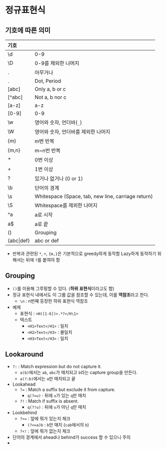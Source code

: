 # 정규표현식

## 기호에 따른 의미

| 기호 |  |
| :--- | :--- |
| \d | 0-9 |
| \D | 0-9를 제외한 나머지 |
| . | 아무거나 |
| \. | Dot, Period |
| \[abc\] | Only a, b or c |
| \[^abc\] | Not a, b nor c |
| \[a-z\] | a-z |
| \[0-9\] | 0-9 |
| \w | 영어와 숫자, 언더바\(`_`\) |
| \W | 영어와 숫자, 언더바를 제외한 나머지 |
| {m} | m번 반복 |
| {m,n} | m~n번 반복 |
| \* | 0번 이상 |
| + | 1번 이상 |
| ? | 있거나 없거나 \(0 or 1\) |
| \b | 단어의 경계 |
| \s | Whitespace \(Space, tab, new line, carriage return\) |
| \S | Whitespace를 제외한 나머지 |
| ^a | a로 시작 |
| a$ | a로 끝 |
| \(\) | Grouping |
| \(abc\|def\) | abc or def |

* 반복과 관련된 `*`, `+`, `{m,}`은 기본적으로 greedy하게 동작함 Lazy하게 동작하기 위해서는 뒤에 `?`를 붙여야 함

## Grouping

* `()`를 이용해 그루핑할 수 있다. \(**하위 표현식**이라고도 함\)
* 정규 표현식 내에서도 이 그룹 값을 참조할 수 있는데, 이를 **역참조**라고 한다.
  * `\n` : n번째 등장한 하위 표현식 역참조
* 예제
  * 표현식 : `<H([1-6])>.*?</H\1>`
  * 텍스트
    * `<H1>Text</H1>` : 일치
    * `<H2>Text</H3>` : 불일치
    * `<H3>Text</H3>` : 일치

## Lookaround

- `?:` : Match expression but do not capture it.
    - `a(b)`에서는 `ab`, `abc`가 매치되고 `b`라는 capture group을 만든다.
    - `a(?:b)`에서는 `a`만 매치되고 끝
- Lookahead
    - `?=` : Match a suffix but exclude it from capture.
        - `q(?=u)` : 뒤에 `u`가 있는 `q`만 매치
    - `?!` : Match if suffix is absent.
        - `q(?!u)` : 뒤에 `u`가 아닌 `q`만 매치
- Lookbehind
    - `?<=` : 앞에 뭐가 있는지 체크
        - `(?<=a)b` : `b`만 매치 (`cab`에서의 `b`)
    - `?<!` : 앞에 뭐가 없는지 체크
- 단어의 경계에서 ahead나 behind가 success 할 수 있으니 주의
- 